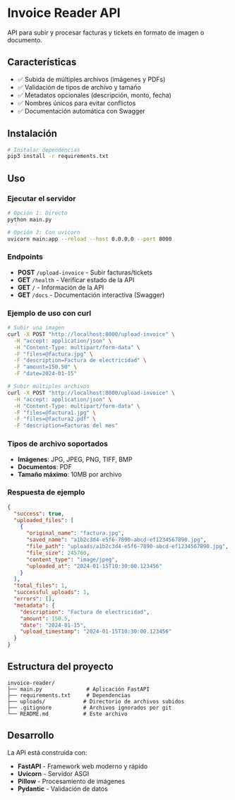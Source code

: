 # Invoice Reader API

API para subir y procesar facturas y tickets en formato de imagen o documento.

## Características

- ✅ Subida de múltiples archivos (imágenes y PDFs)
- ✅ Validación de tipos de archivo y tamaño
- ✅ Metadatos opcionales (descripción, monto, fecha)
- ✅ Nombres únicos para evitar conflictos
- ✅ Documentación automática con Swagger

## Instalación

```bash
# Instalar dependencias
pip3 install -r requirements.txt
```

## Uso

### Ejecutar el servidor

```bash
# Opción 1: Directo
python main.py

# Opción 2: Con uvicorn
uvicorn main:app --reload --host 0.0.0.0 --port 8000
```

### Endpoints

- **POST** `/upload-invoice` - Subir facturas/tickets
- **GET** `/health` - Verificar estado de la API
- **GET** `/` - Información de la API
- **GET** `/docs` - Documentación interactiva (Swagger)

### Ejemplo de uso con curl

```bash
# Subir una imagen
curl -X POST "http://localhost:8000/upload-invoice" \
  -H "accept: application/json" \
  -H "Content-Type: multipart/form-data" \
  -F "files=@factura.jpg" \
  -F "description=Factura de electricidad" \
  -F "amount=150.50" \
  -F "date=2024-01-15"

# Subir múltiples archivos
curl -X POST "http://localhost:8000/upload-invoice" \
  -H "accept: application/json" \
  -H "Content-Type: multipart/form-data" \
  -F "files=@factura1.jpg" \
  -F "files=@factura2.pdf" \
  -F "description=Facturas del mes"
```

### Tipos de archivo soportados

- **Imágenes**: JPG, JPEG, PNG, TIFF, BMP
- **Documentos**: PDF
- **Tamaño máximo**: 10MB por archivo

### Respuesta de ejemplo

```json
{
  "success": true,
  "uploaded_files": [
    {
      "original_name": "factura.jpg",
      "saved_name": "a1b2c3d4-e5f6-7890-abcd-ef1234567890.jpg",
      "file_path": "uploads/a1b2c3d4-e5f6-7890-abcd-ef1234567890.jpg",
      "file_size": 245760,
      "content_type": "image/jpeg",
      "uploaded_at": "2024-01-15T10:30:00.123456"
    }
  ],
  "total_files": 1,
  "successful_uploads": 1,
  "errors": [],
  "metadata": {
    "description": "Factura de electricidad",
    "amount": 150.5,
    "date": "2024-01-15",
    "upload_timestamp": "2024-01-15T10:30:00.123456"
  }
}
```

## Estructura del proyecto

```
invoice-reader/
├── main.py              # Aplicación FastAPI
├── requirements.txt     # Dependencias
├── uploads/            # Directorio de archivos subidos
├── .gitignore          # Archivos ignorados por git
└── README.md           # Este archivo
```

## Desarrollo

La API está construida con:
- **FastAPI** - Framework web moderno y rápido
- **Uvicorn** - Servidor ASGI
- **Pillow** - Procesamiento de imágenes
- **Pydantic** - Validación de datos
